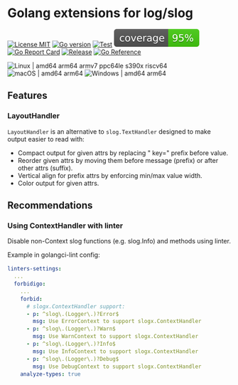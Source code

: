 # Golang extensions for log/slog

[![License MIT](https://img.shields.io/badge/license-MIT-royalblue.svg)](LICENSE)
[![Go version](https://img.shields.io/github/go-mod/go-version/powerman/slogx?color=blue)](https://go.dev/)
[![Test](https://img.shields.io/github/actions/workflow/status/powerman/slogx/test.yml?label=test)](https://github.com/powerman/slogx/actions/workflows/test.yml)
[![Coverage Status](https://raw.githubusercontent.com/powerman/slogx/gh-badges/coverage.svg)](https://github.com/powerman/slogx/actions/workflows/test.yml)
[![Go Report Card](https://goreportcard.com/badge/github.com/powerman/slogx)](https://goreportcard.com/report/github.com/powerman/slogx)
[![Release](https://img.shields.io/github/v/release/powerman/slogx?color=blue)](https://github.com/powerman/slogx/releases/latest)
[![Go Reference](https://pkg.go.dev/badge/github.com/powerman/slogx.svg)](https://pkg.go.dev/github.com/powerman/slogx)

![Linux | amd64 arm64 armv7 ppc64le s390x riscv64](https://img.shields.io/badge/Linux-amd64%20arm64%20armv7%20ppc64le%20s390x%20riscv64-royalblue)
![macOS | amd64 arm64](https://img.shields.io/badge/macOS-amd64%20arm64-royalblue)
![Windows | amd64 arm64](https://img.shields.io/badge/Windows-amd64%20arm64-royalblue)

## Features

### LayoutHandler

`LayoutHandler` is an alternative to `slog.TextHandler`
designed to make output easier to read with:

- Compact output for given attrs by replacing " key=" prefix before value.
- Reorder given attrs by moving them before message (prefix) or after other attrs (suffix).
- Vertical align for prefix attrs by enforcing min/max value width.
- Color output for given attrs.

## Recommendations

### Using ContextHandler with linter

Disable non-Context slog functions (e.g. slog.Info) and methods using linter.

Example in golangci-lint config:

```yaml
linters-settings:
  ...
  forbidigo:
    ...
    forbid:
      # slogx.ContextHandler support:
      - p: ^slog\.(Logger\.)?Error$
        msg: Use ErrorContext to support slogx.ContextHandler
      - p: ^slog\.(Logger\.)?Warn$
        msg: Use WarnContext to support slogx.ContextHandler
      - p: ^slog\.(Logger\.)?Info$
        msg: Use InfoContext to support slogx.ContextHandler
      - p: ^slog\.(Logger\.)?Debug$
        msg: Use DebugContext to support slogx.ContextHandler
    analyze-types: true
```
